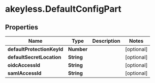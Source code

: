 # akeyless.DefaultConfigPart

## Properties

Name | Type | Description | Notes
------------ | ------------- | ------------- | -------------
**defaultProtectionKeyId** | **Number** |  | [optional] 
**defaultSecretLocation** | **String** |  | [optional] 
**oidcAccessId** | **String** |  | [optional] 
**samlAccessId** | **String** |  | [optional] 


